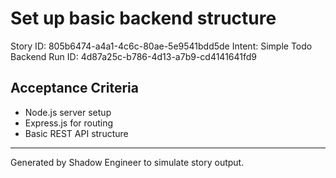 # Set up basic backend structure

Story ID: 805b6474-a4a1-4c6c-80ae-5e9541bdd5de
Intent: Simple Todo Backend
Run ID: 4d87a25c-b786-4d13-a7b9-cd4141641fd9

## Acceptance Criteria
- Node.js server setup
- Express.js for routing
- Basic REST API structure

---
Generated by Shadow Engineer to simulate story output.
